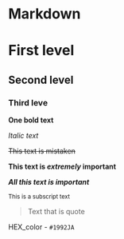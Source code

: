 # Markdown

# First level
## Second level 
### Third leve

**One bold text** 

_Italic text_

~~This text is mistaken~~

**This text is _extremely_ important**

***All this text is important***

<sub>This is a subscript text</sub>

> Text that is quote

HEX_color  - `#1992JA`
